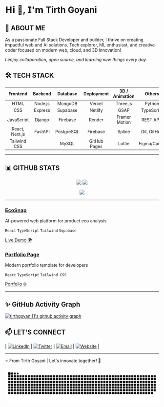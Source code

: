 # 𝗛𝗶 👋, 𝗜'𝗺 Tirth Goyani
## 🚀 ABOUT ME
As a passionate Full Stack Developer and builder, I thrive on creating impactful web and AI solutions. Tech explorer, ML enthusiast, and creative coder focused on modern web, cloud, and 3D innovation!
  
_I enjoy collaboration, open source, and learning new things every day._

## 🛠️ TECH STACK
| Frontend       | Backend      | Database      | Deployment    | 3D / Animation | Others             |
|:--------------:|:------------:|:-------------:|:-------------:|:--------------:|:------------------:|
| HTML           | Node.js      | MongoDB       | Vercel        | Three.js       | Python             |
| CSS            | Express      | Supabase      | Netlify       | GSAP           | TypeScript         |
| JavaScript     | Django       | Firebase      | Render        | Framer Motion  | REST APIs          |
| React, Next.js | FastAPI      | PostgreSQL    | Firebase      | Spline         | Git, GitHub        |
| Tailwind CSS   |              | MySQL         | GitHub Pages  | Lottie         | Figma/Canva        |

---

## 📊 GITHUB STATS
<p align="center">
  <img src="https://github-readme-stats.vercel.app/api?username=tirthgoyani11&show_icons=true&theme=tokyonight" width="48%"/>
  <img src="https://github-readme-streak-stats.herokuapp.com/?user=tirthgoyani11&theme=tokyonight" width="48%"/>
</p>

<p align="center">
  <img src="https://github-readme-stats.vercel.app/api/top-langs/?username=tirthgoyani11&layout=compact&theme=tokyonight"/>
</p>

---

### [EcoSnap](https://github.com/tirthgoyani11/Ecosnap.git)
AI-powered web platform for product eco analysis
  
`React` `TypeScript` `Tailwind` `Supabase`

[Live Demo 🌍](https://tirthgoyani.app/)

### [Portfolio Page](https://github.com/tirthgoyani11/portfolio-page.git)
Modern portfolio template for developers
  
`React` `TypeScript` `Tailwind CSS`

[Portfolio 🌐](https://tirthgoyani.me/)

---

## ✨ GitHub Activity Graph
[![tirthgoyani11's github activity graph](https://github-readme-activity-graph.vercel.app/graph?username=tirthgoyani11&theme=dracula)](https://github.com/ashutosh00710/github-readme-activity-graph)

## 📫 LET'S CONNECT

| [![LinkedIn](https://img.shields.io/badge/LinkedIn-blue?logo=linkedin)](https://linkedin.com/in/tirthgoyani) | [![Twitter](https://img.shields.io/badge/Twitter-blue?logo=twitter)](https://twitter.com/tirthgoyani11) | [![Email](https://img.shields.io/badge/Email-red?logo=gmail)](mailto:tirthgoyani123@gmail.com) | [![Website](https://img.shields.io/badge/Website-black?logo=vercel)](https://tirthgoyani.dev/) |

---

⭐️ From Tirth Goyani | Let's innovate together! 🚀

<div align="center">
  <img src="https://raw.githubusercontent.com/Platane/snk/output/github-contribution-grid-snake.svg" alt="Snake animation"/>
</div>
